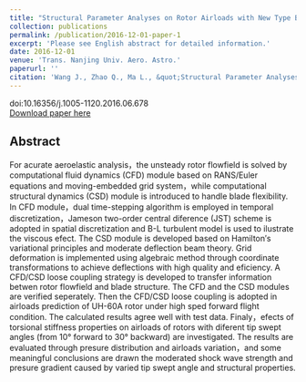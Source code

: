```yaml
---
title: "Structural Parameter Analyses on Rotor Airloads with New Type Blade-Tip Based on CFD/CSD Coupling Method"
collection: publications
permalink: /publication/2016-12-01-paper-1
excerpt: 'Please see English abstract for detailed information.'
date: 2016-12-01
venue: 'Trans. Nanjing Univ. Aero. Astro.'
paperurl: ''
citation: 'Wang J., Zhao Q., Ma L., &quot;Structural Parameter Analyses on Rotor Airloads with New Type Blade-Tip Based on CFD/CSD Coupling Method&quot;, <i>Trans. Nanjing Univ. Aero. Astro.</i>, vol.33, no.6, p.678-686, 2016.'
---
```

doi:10.16356/j.1005-1120.2016.06.678  
[Download paper here](http://www.cnki.net/kcms/doi/10.16356/j.1005-1120.2016.06.678.html)

Abstract
--------
For acurate aeroelastic analysis，the unsteady rotor flowfield is solved by computational fluid dynamics (CFD) module based on RANS/Euler equations and moving-embedded grid system，while computational structural dynamics (CSD) module is introduced to handle blade flexibility. In CFD module，dual time-stepping algorithm is employed in temporal discretization，Jameson two-order central diference (JST) scheme is adopted in spatial discretization and B-L turbulent model is used to ilustrate the viscous efect. The CSD module is developed based on Hamilton′s variational principles and moderate deflection beam theory. Grid deformation is implemented using algebraic method through coordinate transformations to achieve deflections with high quality and eficiency. A CFD/CSD loose coupling strategy is developed to transfer information betwen rotor flowfield and blade structure. The CFD and the CSD modules are verified seperately. Then the CFD/CSD loose coupling is adopted in airloads prediction of UH-60A rotor under high sped forward flight condition. The calculated results agree well with test data. Finaly，efects of torsional stiffness properties on airloads of rotors with diferent tip swept angles (from 10° forward to 30° backward) are investigated. The results are evaluated through presure distribution and airloads variation，and some meaningful conclusions are drawn the moderated shock wave strength and presure gradient caused
by varied tip swept angle and structural properties.